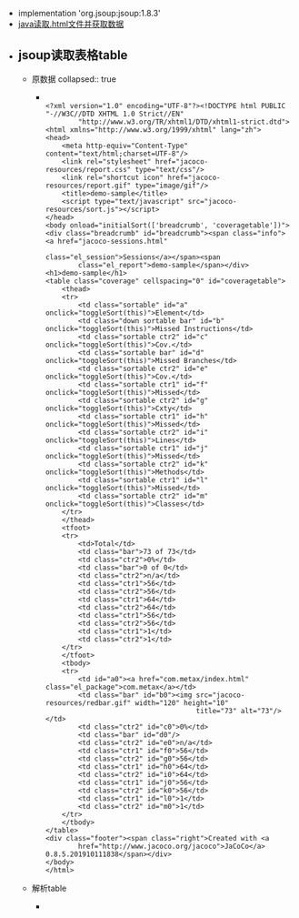 - implementation 'org.jsoup:jsoup:1.8.3'
- [java读取.html文件并获取数据](https://blog.csdn.net/weixin_43407520/article/details/123043024)
- ## jsoup读取表格table
	- 原数据
	  collapsed:: true
		- ```
		  
		  <?xml version="1.0" encoding="UTF-8"?><!DOCTYPE html PUBLIC "-//W3C//DTD XHTML 1.0 Strict//EN"
		          "http://www.w3.org/TR/xhtml1/DTD/xhtml1-strict.dtd">
		  <html xmlns="http://www.w3.org/1999/xhtml" lang="zh">
		  <head>
		      <meta http-equiv="Content-Type" content="text/html;charset=UTF-8"/>
		      <link rel="stylesheet" href="jacoco-resources/report.css" type="text/css"/>
		      <link rel="shortcut icon" href="jacoco-resources/report.gif" type="image/gif"/>
		      <title>demo-sample</title>
		      <script type="text/javascript" src="jacoco-resources/sort.js"></script>
		  </head>
		  <body onload="initialSort(['breadcrumb', 'coveragetable'])">
		  <div class="breadcrumb" id="breadcrumb"><span class="info"><a href="jacoco-sessions.html"
		                                                                class="el_session">Sessions</a></span><span
		          class="el_report">demo-sample</span></div>
		  <h1>demo-sample</h1>
		  <table class="coverage" cellspacing="0" id="coveragetable">
		      <thead>
		      <tr>
		          <td class="sortable" id="a" onclick="toggleSort(this)">Element</td>
		          <td class="down sortable bar" id="b" onclick="toggleSort(this)">Missed Instructions</td>
		          <td class="sortable ctr2" id="c" onclick="toggleSort(this)">Cov.</td>
		          <td class="sortable bar" id="d" onclick="toggleSort(this)">Missed Branches</td>
		          <td class="sortable ctr2" id="e" onclick="toggleSort(this)">Cov.</td>
		          <td class="sortable ctr1" id="f" onclick="toggleSort(this)">Missed</td>
		          <td class="sortable ctr2" id="g" onclick="toggleSort(this)">Cxty</td>
		          <td class="sortable ctr1" id="h" onclick="toggleSort(this)">Missed</td>
		          <td class="sortable ctr2" id="i" onclick="toggleSort(this)">Lines</td>
		          <td class="sortable ctr1" id="j" onclick="toggleSort(this)">Missed</td>
		          <td class="sortable ctr2" id="k" onclick="toggleSort(this)">Methods</td>
		          <td class="sortable ctr1" id="l" onclick="toggleSort(this)">Missed</td>
		          <td class="sortable ctr2" id="m" onclick="toggleSort(this)">Classes</td>
		      </tr>
		      </thead>
		      <tfoot>
		      <tr>
		          <td>Total</td>
		          <td class="bar">73 of 73</td>
		          <td class="ctr2">0%</td>
		          <td class="bar">0 of 0</td>
		          <td class="ctr2">n/a</td>
		          <td class="ctr1">56</td>
		          <td class="ctr2">56</td>
		          <td class="ctr1">64</td>
		          <td class="ctr2">64</td>
		          <td class="ctr1">56</td>
		          <td class="ctr2">56</td>
		          <td class="ctr1">1</td>
		          <td class="ctr2">1</td>
		      </tr>
		      </tfoot>
		      <tbody>
		      <tr>
		          <td id="a0"><a href="com.metax/index.html" class="el_package">com.metax</a></td>
		          <td class="bar" id="b0"><img src="jacoco-resources/redbar.gif" width="120" height="10"
		                                       title="73" alt="73"/></td>
		          <td class="ctr2" id="c0">0%</td>
		          <td class="bar" id="d0"/>
		          <td class="ctr2" id="e0">n/a</td>
		          <td class="ctr1" id="f0">56</td>
		          <td class="ctr2" id="g0">56</td>
		          <td class="ctr1" id="h0">64</td>
		          <td class="ctr2" id="i0">64</td>
		          <td class="ctr1" id="j0">56</td>
		          <td class="ctr2" id="k0">56</td>
		          <td class="ctr1" id="l0">1</td>
		          <td class="ctr2" id="m0">1</td>
		      </tr>
		      </tbody>
		  </table>
		  <div class="footer"><span class="right">Created with <a
		          href="http://www.jacoco.org/jacoco">JaCoCo</a> 0.8.5.201910111838</span></div>
		  </body>
		  </html>
		  ```
	- 解析table
		- ```kotlin
		  ```